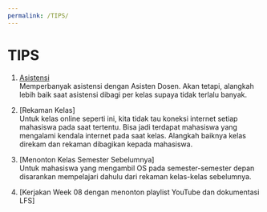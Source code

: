 ```yaml
---
permalink: /TIPS/
---
```


# TIPS

1. [Asistensi]()<br>
Memperbanyak asistensi dengan Asisten Dosen.
Akan tetapi, alangkah lebih baik saat asistensi dibagi per kelas supaya tidak terlalu banyak.

2. [Rekaman Kelas]<br>
Untuk kelas online seperti ini, kita tidak tau koneksi internet setiap mahasiswa pada saat tertentu.
Bisa jadi terdapat mahasiswa yang mengalami kendala internet pada saat kelas.
Alangkah baiknya kelas direkam dan rekaman dibagikan kepada mahasiswa.

3. [Menonton Kelas Semester Sebelumnya]<br>
Untuk mahasiswa yang mengambil OS pada semester-semester depan disarankan mempelajari dahulu dari rekaman kelas-kelas sebelumnya.

4. [Kerjakan Week 08 dengan menonton playlist YouTube dan dokumentasi LFS]
